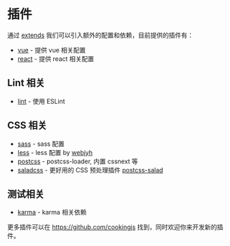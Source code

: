 # 插件

通过 [extends](configuration.html#extends) 我们可以引入额外的配置和依赖，目前提供的插件有：

- [vue](https://github.com/cookingjs/cooking-vue) - 提供 vue 相关配置
- [react](https://github.com/cookingjs/cooking-react) - 提供 react 相关配置

## Lint 相关
- [lint](https://github.com/cookingjs/cooking-lint) - 使用 ESLint

## CSS 相关
- [sass](https://github.com/cookingjs/cooking-sass) - sass 配置
- [less](https://github.com/webjyh/cooking-less) - less 配置 by [webjyh](https://github.com/webjyh)
- [postcss](https://github.com/cookingjs/cooking-postcss) - postcss-loader, 内置 cssnext 等
- [saladcss](https://github.com/cookingjs/cooking-saladcss) - 更好用的 CSS 预处理插件 [postcss-salad](http://elemefe.github.io/postcss-salad)

## 测试相关
- [karma](https://github.com/cookingjs/cooking-karma) - karma 相关依赖

更多插件可以在 https://github.com/cookingjs 找到，同时欢迎你来开发新的插件。